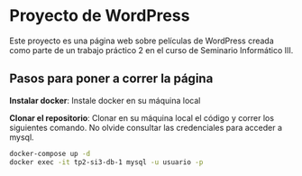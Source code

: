 # Proyecto de WordPress

Este proyecto es una página web sobre películas de WordPress creada como parte de un trabajo práctico 2 en el curso de Seminario Informático III.

## Pasos para poner a correr la página

**Instalar docker**:
Instale docker en su máquina local

 **Clonar el repositorio**:
 Clonar en su máquina local el código y correr los siguientes comando. No olvide consultar las credenciales para acceder a mysql.

   ```bash
   docker-compose up -d
   docker exec -it tp2-si3-db-1 mysql -u usuario -p


    



 

